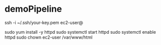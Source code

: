 # demoPipeline



ssh -i ~/.ssh/your-key.pem ec2-user@<your-ec2-public-ip>





sudo yum install -y httpd
sudo systemctl start httpd
sudo systemctl enable httpd
sudo chown ec2-user /var/www/html

